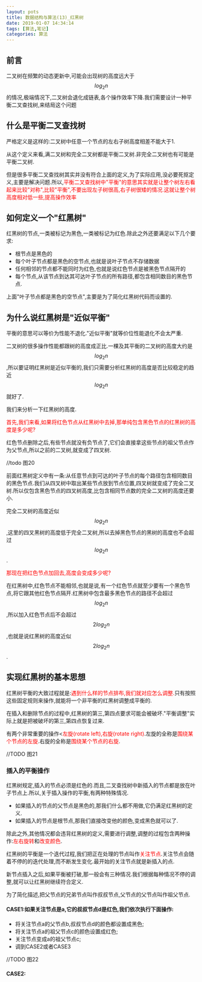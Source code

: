```yaml
---
layout: pots
title: 数据结构与算法(13)_红黑树
date: 2019-01-07 14:34:14
tags: [算法,笔记]
categories: 算法
---
```

## 前言
二叉树在频繁的动态更新中,可能会出现树的高度远大于$$log_2n$$的情况,极端情况下,二叉树会退化成链表,各个操作效率下降.我们需要设计一种平衡二叉查找树,来结局这个问题

## 什么是平衡二叉查找树
严格定义是这样的:二叉树中任意一个节点的左右子树高度相差不能大于1.

从这个定义来看,满二叉树和完全二叉树都是平衡二叉树.非完全二叉树也有可能是平衡二叉树.

但是很多平衡二叉查找树其实并没有符合上面的定义,为了实际应用,没必要死抠定义,主要是解决问题.所以,<font color=red>平衡二叉查找树中"平衡"的意思其实就是让整个树左右看起来比较"对称",比较"平衡",不要出现左子树很高,右子树很矮的情况.这就让整个树高度相对低一些,提高操作效率</font>

## 如何定义一个"红黑树"
红黑树的节点,一类被标记为黑色,一类被标记为红色.除此之外还要满足以下几个要求:

* 根节点是黑色的
* 每个叶子节点都是黑色的空节点,也就是说叶子节点不存储数据
* 任何相邻的节点都不能同时为红色,也就是说红色节点是被黑色节点隔开的
* 每个节点,从该节点到达其可达叶子节点的所有路径,都包含相同数目的黑色节点.


上面"叶子节点都是黑色的空节点",主要是为了简化红黑树代码而设置的.

## 为什么说红黑树是"近似平衡"
平衡的意思可以等价为性能不退化."近似平衡"就等价位性能退化不会太严重.

二叉树的很多操作性能都跟树的高度成正比.一棵及其平衡的二叉树的高度大约是$$log_2n$$,所以要证明红黑树是近似平衡的,我们只需要分析红黑树的高度是否比较稳定的趋近$$log_2n$$就好了.

我们来分析一下红黑树的高度.

<font color=red>首先,我们来看,如果将红色节点从红黑树中去掉,那单纯包含黑色节点的红黑树的高度是多少呢?</font>

红色节点删除之后,有些节点就没有负节点了,它们会直接拿这些节点的祖父节点作为父节点,所以之前的二叉树,就变成了四叉树.

//todo 图20

前面红黑树定义中有一条:从任意节点到可达的叶子节点的每个路径包含相同数目的黑色节点.我们从四叉树中取出某些节点放到节点位置,四叉树就变成了完全二叉树.所以仅包含黑色节点的四叉树高度,比包含相同节点数的完全二叉树的高度还要小.

完全二叉树的高度近似$$log_2n$$,这里的四叉黑树的高度低于完全二叉树,所以去掉黑色节点的黑树的高度也不会超过$$log_2n$$.

<font color=red>那现在把红色节点加回去,高度会变成多少呢?</font>

在红黑树中,红色节点不能相邻,也就是说,有一个红色节点就至少要有一个黑色节点,将它跟其他红色节点隔开.红黑树中包含最多黑色节点的路径不会超过$$log_2n$$,所以加入红色节点后不会超过$$2log_2n$$,也就是说红黑树的高度近似$$2log_2n$$.

## 实现红黑树的基本思想
红黑树平衡的大致过程就是:<font color=red>遇到什么样的节点排布,我们就对应怎么调整.</font>只有按照这些固定规则来操作,就能将一个非平衡的红黑树调整成平衡的.

在插入和删除节点的过程中,红黑树的第三,第四点要求可能会被破坏."平衡调整"实际上就是把被破坏的第三,第四点恢复过来.

有两个非常重要的操作<<font color=red>左旋(rotate left),右旋(rotate right)</font>.左旋的全称是<font color=red>围绕某个节点的左旋</font>.右旋的全称是<font color=red>围绕某个节点的右旋</font>.

//TODO 图21

### 插入的平衡操作
红黑树规定,插入的节点必须是红色的.而且,二叉查找树中新插入的节点都是放在叶子节点上.所以,关于插入操作的平衡,有两种特殊情况.

* 如果插入的节点的父节点是黑色的,那我们什么都不用做,它仍满足红黑树的定义.
* 如果插入的节点是根节点,那我们直接改变他的颜色,变成黑色就可以了.

除此之外,其他情况都会违背红黑树的定义,需要进行调整,调整的过程包含两种操作:<font color=red>左右旋转</font>和<font color=red>改变颜色</font>.

红黑树的平衡是一个迭代过程,我们把正在处理的节点叫作<font color=red>关注节点</font>.关注节点会随着不停的的迭代处理,而不断发生变化.最开始的关注节点就是新插入的点.

新节点插入之后,如果平衡被打破,那一般会有三种情况.我们根据每种情况不停的调整,就可以让红黑树继续符合定义.

为了简化描述,把父节点的兄弟节点叫作叔叔节点,父节点的父节点叫作祖父节点.

#### CASE1:如果关注节点是a,它的叔叔节点d是红色,我们依次执行下面操作:

* 将关注节点a的父节点b,叔叔节点d的颜色都设置成黑色;
* 将关注节点a的祖父节点c的颜色设置成红色;
* 关注节点变成a的祖父节点c;
* 调到CASE2或者CASE3

//TODO 图22

#### CASE2: 
